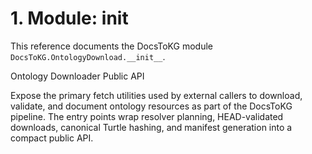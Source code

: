 # 1. Module: __init__

This reference documents the DocsToKG module ``DocsToKG.OntologyDownload.__init__``.

Ontology Downloader Public API

Expose the primary fetch utilities used by external callers to download,
validate, and document ontology resources as part of the DocsToKG pipeline.
The entry points wrap resolver planning, HEAD-validated downloads, canonical
Turtle hashing, and manifest generation into a compact public API.
